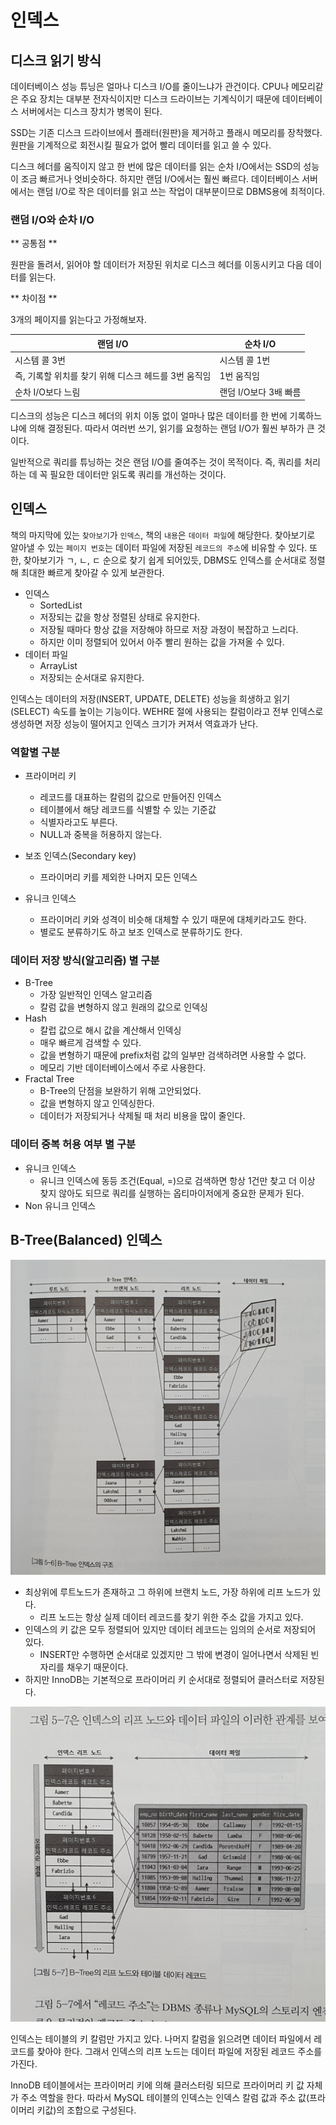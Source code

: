 # 인덱스

## 디스크 읽기 방식

데이터베이스 성능 튜닝은 얼마나 디스크 I/O를 줄이느냐가 관건이다. CPU나 메모리같은 주요 장치는 대부분 전자식이지만 디스크 드라이브는 기계식이기 때문에 데이터베이스 서버에서는 디스크 장치가 병목이 된다. 

SSD는 기존 디스크 드라이브에서 플래터(원판)을 제거하고 플래시 메모리를 장착했다. 원판을 기계적으로 회전시킬 필요가 없어 빨리 데이터를 읽고 쓸 수 있다.

디스크 헤더를 움직이지 않고 한 번에 많은 데이터를 읽는 순차 I/O에서는 SSD의 성능이 조금 빠르거나 엇비슷하다. 하지만 랜덤 I/O에서는 훨씬 빠르다. 데이터베이스 서버에서는 랜덤 I/O로 작은 데이터를 읽고 쓰는 작업이 대부분이므로 DBMS용에 최적이다.

### 랜덤 I/O와 순차 I/O

** 공통점 **

원판을 돌려서, 읽어야 할 데이터가 저장된 위치로 디스크 헤더를 이동시키고 다음 데이터를 읽는다.

** 차이점 **

3개의 페이지를 읽는다고 가정해보자.

|랜덤 I/O|순차 I/O|
|------|---|
|시스템 콜 3번|시스템 콜 1번|
|즉, 기록할 위치를 찾기 위해 디스크 헤드를 3번 움직임|1번 움직임|
|순차 I/O보다 느림|랜덤 I/O보다 3배 빠름|

디스크의 성능은 디스크 헤더의 위치 이동 없이 얼마나 많은 데이터를 한 번에 기록하느냐에 의해 결정된다. 따라서 여러번 쓰기, 읽기를 요청하는 랜덤 I/O가 훨씬 부하가 큰 것이다.

일반적으로 쿼리를 튜닝하는 것은 랜덤 I/O를 줄여주는 것이 목적이다. 즉, 쿼리를 처리하는 데 꼭 필요한 데이터만 읽도록 쿼리를 개선하는 것이다.

## 인덱스

책의 마지막에 있는 `찾아보기`가 `인덱스`, 책의 `내용`은 `데이터 파일`에 해당한다. 찾아보기로 알아낼 수 있는 `페이지 번호`는 데이터 파일에 저장된 `레코드의 주소`에 비유할 수 있다. 또한, 찾아보기가 ㄱ, ㄴ, ㄷ 순으로 찾기 쉽게 되어있듯, DBMS도 인덱스를 순서대로 정렬해 최대한 빠르게 찾아갈 수 있게 보관한다.

- 인덱스
    - SortedList
    - 저장되는 값을 항상 정렬된 상태로 유지한다.
    - 저장될 때마다 항상 값을 저장해야 하므로 저장 과정이 복잡하고 느리다.
    - 하지만 이미 정렬되어 있어서 아주 빨리 원하는 값을 가져올 수 있다.
- 데이터 파일
    - ArrayList
    - 저장되는 순서대로 유지한다.

인덱스는 데이터의 저장(INSERT, UPDATE, DELETE) 성능을 희생하고 읽기(SELECT) 속도를 높이는 기능이다. WEHRE 절에 사용되는 칼럼이라고 전부 인덱스로 생성하면 저장 성능이 떨어지고 인덱스 크기가 커져서 역효과가 난다.

### 역할별 구분

- 프라이머리 키
    - 레코드를 대표하는 칼럼의 값으로 만들어진 인덱스
    - 테이블에서 해당 레코드를 식별할 수 있는 기준값
    - 식별자라고도 부른다.
    - NULL과 중복을 허용하지 않는다.

- 보조 인덱스(Secondary key)
    - 프라이머리 키를 제외한 나머지 모든 인덱스
    
- 유니크 인덱스
    - 프라이머리 키와 성격이 비슷해 대체할 수 있기 때문에 대체키라고도 한다.
    - 별로도 분류하기도 하고 보조 인덱스로 분류하기도 한다.
    
### 데이터 저장 방식(알고리즘) 별 구분

- B-Tree
  - 가장 일반적인 인덱스 알고리즘
  - 칼럼 값을 변형하지 않고 원래의 값으로 인덱싱
- Hash
  - 칼럽 값으로 해시 값을 계산해서 인덱싱
  - 매우 빠르게 검색할 수 있다.
  - 값을 변형하기 때문에 prefix처럼 값의 일부만 검색하려면 사용할 수 없다.
  - 메모리 기반 데이터베이스에서 주로 사용한다.
- Fractal Tree
  - B-Tree의 단점을 보완하기 위해 고안되었다.
  - 값을 변형하지 않고 인덱싱한다.
  - 데이터가 저장되거나 삭제될 때 처리 비용을 많이 줄인다.
  
### 데이터 중복 허용 여부 별 구분

- 유니크 인덱스
  - 유니크 인덱스에 동등 조건(Equal, =)으로 검색하면 항상 1건만 찾고 더 이상 찾지 않아도 되므로 쿼리를 실행하는 옵티마이저에게 중요한 문제가 된다.
- Non 유니크 인덱스

## B-Tree(Balanced) 인덱스

![](../../.gitbook/assets/real-mysql/05/index01.jpeg)

- 최상위에 루트노드가 존재하고 그 하위에 브랜치 노드, 가장 하위에 리프 노드가 있다.
  - 리프 노드는 항상 실제 데이터 레코드를 찾기 위한 주소 값을 가지고 있다.
- 인덱스의 키 값은 모두 정렬되어 있지만 데이터 레코드는 임의의 순서로 저장되어 있다.
  - INSERT만 수행하면 순서대로 있겠지만 그 밖에 변경이 일어나면서 삭제된 빈 자리를 채우기 때문이다.
- 하지만 InnoDB는 기본적으로 프라이머리 키 순서대로 정렬되어 클러스터로 저장된다.

![](../../.gitbook/assets/real-mysql/05/index02.jpeg)

인덱스는 테이블의 키 칼럼만 가지고 있다. 나머지 칼럼을 읽으려면 데이터 파일에서 레코드를 찾아야 한다. 그래서 인덱스의 리프 노드는 데이터 파일에 저장된 레코드 주소를 가진다.

InnoDB 테이블에서는 프라이머리 키에 의해 클러스터링 되므로 프라이머리 키 값 자체가 주소 역할을 한다. 따라서 MySQL 테이블의 인덱스는 인덱스 칼럼 값과 주소 값(프라이머리 키값)의 조합으로 구성된다.

